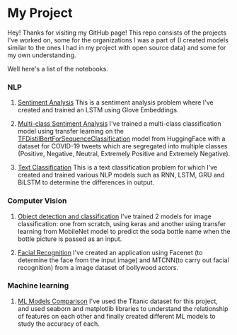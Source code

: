 
# My Project

Hey! Thanks for visiting my GitHub page!
This repo consists of the projects I've worked on, some for the organizations I was a part of (I created models similar to the ones I had in my project with open source data) and some for my own understanding.

Well here's a list of the notebooks.

### NLP

1. [Sentiment Analysis](https://github.com/arunima2407/My-Projects/blob/main/using-lstm-embedding-layer%20(1).ipynb)
This is a sentiment analysis problem where I've created and trained an LSTM using Glove Embeddings. 

2. [Multi-class Sentiment Analysis](https://github.com/arunima2407/My-Projects/blob/main/bert-for-nlp-multi-class-classification.ipynb) 
I've trained a multi-class classification model using transfer learning on the [TFDistilBertForSequenceClassification](https://huggingface.co/docs/transformers/model_doc/distilbert) model from HuggingFace with a dataset for COVID-19 tweets which are segregated into multiple classes (Positive, Negative, Neutral, Extremely Positive and Extremely Negative). 

3. [Text Classification](https://github.com/arunima2407/My-Projects/blob/main/comparative-study-of-nlp-models%20(1).ipynb)
This is a text classification problem for which I've created and trained various NLP models such as RNN, LSTM, GRU and BiLSTM to determine the differences in output.

### Computer Vision

1. [Object detection and classification](https://github.com/arunima2407/My-Projects/blob/main/cola-bottle-classification-image-classification.ipynb)
I've trained 2 models for image classification: one from scratch, using keras and another using transfer learning from MobileNet model to predict the soda bottle name when the bottle picture is passed as an input.

2. [Facial Recognition](https://github.com/arunima2407/My-Projects/blob/main/facial-recognition-mtcnn-and-facenet.ipynb)
I've created an application using Facenet (to determine the face from the input image) and MTCNN(to carry out facial recognition) from a image dataset of bollywood actors.

### Machine learning

1. [ML Models Comparison](https://github.com/arunima2407/My-Projects/blob/main/exploratory-data-analysis-on-titanic-dataset%20(1).ipynb)
I've used the Titanic dataset for this project, and used seaborn and matplotlib libraries to understand the relationship of features on each other and finally created different ML models to study the accuracy of each.
